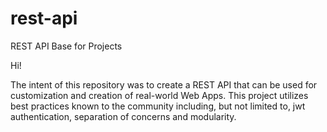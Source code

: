 # rest-api
REST API Base for Projects

Hi!

The intent of this repository was to create a REST API that can be used for customization and creation of real-world Web Apps.
This project utilizes best practices known to the community including, but not limited to, jwt authentication, separation of concerns and modularity.
